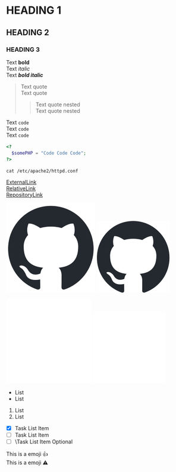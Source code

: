 # HEADING 1

## HEADING 2

### HEADING 3

Text **bold**  
Text *italic*  
Text ***bold italic***  

> Text quote  
> Text quote  
> > Text quote nested  
> > Text quote nested  

Text `code`  
Text `code`  
Text `code`  

```php
<?
  $somePHP = "Code Code Code";
?>
```

```shell
cat /etc/apache2/httpd.conf
```

[ExternalLink](https://www.google.com/)  
[RelativeLink](MarkdownEmoji.md)  
[RepositoryLink](/_DOCs/GitHub/MarkdownEmoji.md)  

![Alt Text](img/github-mark.png)
![Alt Text](img/github-mark.svg "Hover Text")  

![Alt Text](/_DOCs/GitHub/img/github-mark-white.png)
![Alt Text](/_DOCs/GitHub/img/github-mark-white.svg "Hover Text")  

- List
- List

1. List
2. List

- [x] Task List Item
- [ ] Task List Item
- [ ] \Task List Item Optional

This is a emoji :+1:  
This is a emoji :warning:  
